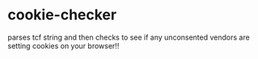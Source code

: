 # cookie-checker
parses tcf string and then checks to see if any unconsented vendors are setting cookies on your browser!!
